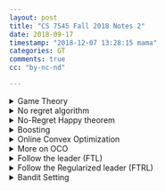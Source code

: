 ```yaml
---
layout: post
title: "CS 7545 Fall 2018 Notes 2"
date: 2018-09-17
timestamp: "2018-12-07 13:28:15 mama"
categories: GT
comments: true
cc: "by-nc-nd"

---
```


<details markdown="block"><summary>Game Theory </summary>

Def: A two player (finite strategy) game is given by a pair of matrices

$$
N \in \mathbb{R}^{n\times m}, M \in \mathbb{R}^{n\times m}
$$

where

$$
M_{i,j} = \text{payoff to player 1 if } p_1 \text{ selects action } i \text{ and } p_2 \text{ selects action } j
$$

Let's draw $$ M $$ here

$$
M = \begin{bmatrix}
  m_{1,1} & \cdots & m_{1,m} \\
  m_{2,1} & \cdots & m_{2,m} \\
  m_{3,1} & \cdots & m_{3,m} \\
  m_{4,1} & \cdots & m_{4,m} \\
  m_{5,1} & \cdots & m_{5,m} \\
  \vdots & \vdots & \vdots \\
  m_{n,1} & \cdots & m_{n,m} \\
\end{bmatrix}
$$

Note: $$ \textbf{p}^T M \textbf{q} $$ is the expected gain of player 1 if $$p_i$$ is probability of prayer 1 taking action $$i$$ and $$q_j$$ is the probability of player 2 taking action $$j$$


Def: A game is zero sum if

$$ N = -M $$

Def: A Nash equilibrium is a pair $$\widetilde{p} \in \Delta_n, \widetilde{q} \in \Delta_m, $$ s.t.

$$
\forall p \in \Delta_n, \widetilde{p}^T M \widetilde{q} \geq p^T M \widetilde{q}
$$


$$
\forall q \in \Delta_m, \widetilde{p}^TN\widetilde{q} \geq \widetilde{p}^TNq
$$

Nash's theorem: There exist a (possibly non-unique) Nash equilibrium for any 2-player game.

Von Neumann's min-max theorem:

$$ ∀M \in \mathbb{R}^{n× m}, \min_{p\in \Delta_n} \max_{q\in \Delta_m} p^T M q = \max_{q\in \Delta_m} \min_{p\in \Delta_n} p^T M q  $$

</details>

<details markdown="block"><summary>No regret algorithm</summary>

We say that an algorithm $$ \mathcal{A} $$ is no-regret if $$ \forall \ell_1 \ldots \ell_T \ldots \in [0,1] $$ with $$ \textbf{p}^t \in \Delta_n $$ chosen as $$ \textbf{p}^t \leftarrow \mathcal{A}(\ell_1,\ldots,\ell_{t-1}) $$

$$
\frac{1}{T} \left( \sum_{t=1}^T{\textbf{p}^t \cdot \boldsymbol{\ell}^t} - \min_{p\in \Delta_n}{\sum_{t=1}^{T}{\textbf{p} \cdot \boldsymbol{\ell}^t}} \right) = \epsilon_T = O(1)
$$

+ Observe:

  $$ \min_{p\in \Delta_n}{\sum_{t=1}^{T}{\textbf{p}^t \cdot \boldsymbol{\ell}_t}} = \min_{i=1\ldots n}{\sum_{t=1}^{T}{\textbf{e}_i \cdot \boldsymbol{\ell}^t}} $$

+ Note:

  + EWA is as no-regret algorithm with $$ \epsilon_T \leq \frac{\log N + \sqrt{2 T \log N}}{T} = \frac{\log N}{T} + \sqrt{\frac{2\log N}{T}} $$
  + No regret algorithm performs well even in worst case ( e.g. loss chosen against p )

</details>

<details markdown="block"><summary>No-Regret Happy theorem</summary>

  <!-- % M_{i,j} \in [0, 1] $$ (optional, required for EWA) -->

  + Let $$ M $$ be $$ \mathbb{R}^{n\times m},\,\, \mathcal{A} $$ be a no-regret algorithm.

  + For $$ t = 1 \ldots T $$,

    + $$ \textbf{p}^t $$ is chosen as $$ \mathcal{A}(\ell_1,\ldots,\ell_{t-1}), \text{ where } \ell_s = Mq_s (s = 1\ldots t-1) $$
    + $$ \textbf{q}^t $$ is chosen as $$ \textbf{q}^t = \operatorname*{argmax}_{\textbf{q}\in \Delta_m}{\textbf{p}^t \cdot \textbf{M} \textbf{q}}\;\;\;\; \text{ a.k.a.most adversary nature} $$

  + Q1: How happy is q

    $$
    \begin{aligned}
      \frac{1}{T}\sum_{t=1}^{T}{\textbf{p}^t \cdot \textbf{M} \textbf{q}^t } &= \frac{1}{T} \sum_{t=1}^{T}{\max_{\textbf{q}}\textbf{p}^t\cdot \textbf{M} \textbf{q}} \\
      &≥ \frac{1}{T}\max_{\textbf{q}}{\sum_{t=1}^{T}{(\textbf{p}^t \cdot \textbf{M} \textbf{q})}} \\
      &= \frac{1}{T}\max_{\textbf{q}}{\sum_{t=1}^{T}{(\textbf{p}^t)}} \cdot \textbf{M} \textbf{q} = \max_{\textbf{q}}{ \bar{\textbf{p}} } \cdot \textbf{M} \textbf{q} \\
      &≥ \min_{\textbf{p}}\max_{\textbf{q}} \textbf{p}\cdot \textbf{M} \textbf{q}
    \end{aligned}
    $$

  + Q2: How happy is p

    $$
    \begin{aligned}
      \frac{1}{T}\sum_{t=1}^{T}{\textbf{p}^t \cdot \textbf{M} \textbf{q}^t} &= \frac{1}{T}\sum_{t=1}^{T}{\textbf{p}^t \cdot \boldsymbol{\ell}^t} & \\
      &= \frac{1}{T}\min_{\textbf{p}}{\sum_{t=1}^{T}{\textbf{p}\cdot \boldsymbol{\ell}^t}} + \epsilon_T & \text{ by definition of no regret} \\
      &= \min_{\textbf{p}}{\frac{1}{T} \sum_{t=1}^{T}{\textbf{p} \cdot \textbf{M} \textbf{q}^t}} + \epsilon_T & \\
      &= \min_{\textbf{p}}{\textbf{p} \cdot \textbf{M} \bar{\textbf{q}}} + \epsilon_T & \\
      &≤ \max_{\textbf{q}} \min_{\textbf{p}} \textbf{p} \cdot \textbf{M} \textbf{q} + \epsilon_T
    \end{aligned}
    $$

  + To summarize:

  $$ \begin{aligned}
    \nu^*
    &= \min_{\textbf{p}}\max_{\textbf{q}} \textbf{p}\cdot \textbf{M} \textbf{q} \\
    &\leq \max_{\textbf{q}}{ \bar{\textbf{p}} } \cdot \textbf{M} \textbf{q} \\
    &\leq \frac{1}{T}\sum_{t=1}^{T}{\textbf{p}^t \cdot \textbf{M} \textbf{q}^t} \\
    &\leq \min_{\textbf{p}}{\textbf{p} \cdot \textbf{M} \bar{\textbf{q}}} + \epsilon_T \\
    &\leq \max_{\textbf{q}} \min_{\textbf{p}} \textbf{p} \cdot \textbf{M} \textbf{q} + \epsilon_T \\
    &= \nu^*+\epsilon_T
    \end{aligned}
  $$

  + Corollary:

    $$ \bar{\textbf{p}} $$ and $$ \overline{\textbf{q}} $$ are $$ \epsilon_T $$-optimal Nash eq.

</details>

<details markdown="block"><summary>Boosting</summary>

Given $$ \textbf{x}_1,\ldots,\textbf{x}_n \in \mathcal{X} $$, $$ \textbf{y}_1,\ldots, \textbf{y}_n \in \{-1,1\} $$, Hypothesis class $$ H = \{ h_1,\ldots,h_m \} $$ where $$ h : \mathcal{X} \mapsto \{ -1, 1 \} $$

+ Weak Learner Assumption:

  $$ ∀ \textbf{p} \in \Delta_n,\, ∃ h \in H,\,\text{s.t. if } \textbf{x}_i \text{ show up with probability } p_i,\text{ then } $$

  $$ \operatorname{Pr}\{ h(\textbf{x}_i) \neq y_i \} \leq \frac{1}{2} - \frac{\gamma}{2},\;\; \gamma > 0 $$

  Which is:
n
  $$ ∀ \textbf{p} \in \Delta_n,\, ∃ h \in H,\,\text{s.t. } \sum_{i}{p_i\frac{1 - y_ih(\textbf{x}_i) }{2}} \leq \frac{1}{2} - \frac{\gamma}{2} $$

  Alternatively:

  $$ ∀ \textbf{p} \in \Delta_n,\, ∃ h \in H,\,\text{s.t. } \gamma \leq \sum_{i}{p_iy_ih(\textbf{x}_i)} $$

+ Proof of $$ WLA \implies SLA $$

  Define $$ \textbf{M} \in \{ -1, 1 \}^{n×m} $$, $$ \textbf{M}_{i,j} = h_j(\textbf{x}_i)y_i $$, then

  $$ \sum_{i}{p_iy_ih_j(\textbf{x}_i)} = \textbf{p} \cdot \textbf{M} \textbf{e}_j $$

  WLA says for any $$ \textbf{p} $$ this is a $$j$$, we have

  $$ \gamma \leq \min_{\textbf{p} \in \Delta_n}{\textbf{p} \cdot \textbf{M} \textbf{e}_j} \leq \min_{\textbf{p} \in \Delta_n}\max_{\textbf{q} \in \Delta_m}{\textbf{p} \cdot \textbf{M} q} $$

  So

  $$ 0 < \gamma \leq \max_{\textbf{q} \in \Delta_m}\min_{\textbf{p} \in \Delta_n}{\textbf{p} \cdot \textbf{M} q} $$

  which is strong Learner assumption:

  $$ \exists q \in \Delta_m \text{ s.t. } 0 < \min_{\textbf{p} \in \Delta_n}{\textbf{p}^T \textbf{M} q} $$

+ Strong Learning Assumption: exist $$ \textbf{q} \in \Delta_m $$, s.t. $$ ∀ i = 1\ldots n,\ $$

  $$
    \sum_{h\in H}{\textbf{q}_h \cdot h(\textbf{x}_i) y_i} > 0
  $$

+ How to find $$ \textbf{q} $$

  If we use a **no-regret algorithm** to learn p that **maximize** error of prediction (a.k.a minimizing $$\textbf{p⋅Mq}$$), and we choose $$\textbf{q}$$ according to $$\textbf{p}$$ to maximize $$\textbf{p⋅Mq}$$, then by no regret happy theorem

  $$ \gamma - \epsilon_T = \min_{\textbf{p}}\max_{\textbf{q}} \textbf{p}\cdot \textbf{M} \textbf{q} - \epsilon_T \leq \min_{\textbf{p}}{\textbf{p} \cdot \textbf{M} \overline{\textbf{q}}} $$

  So, whenever $$ \epsilon_T < \gamma, \overline{\textbf{q}} $$ is what we need.

+ Boosting by Majority Algorithm:

  We use EWA as the no-regret algorithm. (Note: EWA requires that $$\textbf{M} \in [0,1]^{n\times m}$$ but here $$ \textbf{M} \in \{-1,1\}^{n\times m}$$. the professor promise it will work somehow. My thought is that let $$\textbf{M}' = \frac{\textbf{M}+\textbf{1}}{2}$$, then $$ \textbf{p} \cdot \textbf{M}' \textbf{q} = \textbf{p} \cdot \frac{\textbf{M}+\textbf{1}}{2} \textbf{q} = \frac{1}{2} \textbf{p} \cdot \textbf{Mq} + \underbrace{\textbf{p} \cdot \textbf{1q}}_{=1!} $$, so optimal $$ \textbf{q} $$ for $$ \textbf{M}' $$ is also optimal for $$ \textbf{M} $$ )

  Let $$ T > \frac{2\log N}{\gamma^2} $$ (which somehow $$\epsilon_T < \gamma$$ at this point), $$ \textbf{w}^1 = 1$$, For $$ t = 1 \ldots T $$,
  Let

  $$
  \begin{aligned}
    \textbf{p}^t &= \frac{\textbf{w}^t}{\| \textbf{w}^t \|_1} & \\
    h_t &= \operatorname*{argmax}_{h\in \mathcal{H}}{\sum_{i=1}^{N}{\textbf{p}^t_ih(\textbf{x}_i)y_i}} & \text{ we should choose q to maximize } \textbf{p}\cdot \textbf{Mq} \\
    & &\text { but optimal value always happen at corner } \\
    & &\text { which is equivalent to choose best } h_t \\
    \textbf{w}^{t+1}_i &= \textbf{w}^t_i \exp{ \left( -\eta h_t(\textbf{x}_i)y_i \right) } &
  \end{aligned} $$

  Output $$ \overline{h_T} = \frac{1}{T}\sum_{t=1}^{T}{h_t} $$

</details>
<details markdown="block"><summary>Online Convex Optimization</summary>

+ Settings

  Let a set $$ \mathcal{K} \subset \mathbb{R}^d $$ be **convex** and **compact**.

  + For $$ t = 1\ldots T$$,

    + Algorithm select $$ \textbf{x}_t \in \mathcal{K} $$
    + Nature select ***convex function*** $$ f_t : \mathcal{K} \mapsto \mathbb{R} $$

  Let Regret be $$ \left(\sum_{1}^{T}{f_t(\textbf{x}_t)} \right) - \min_{\textbf{x}\in \mathcal{K}}{\sum_{t=1}^{T}{f_t(\textbf{x})}} $$

  + Note:

    + This is more general than experts setting (hedge setting)
    + e.g.: set $$ \mathcal{K} = \Delta_n,\, f_t(\textbf{x}) = \ell_t \cdot \textbf{x} $$

+ Online Gradient Descent Algorithm (OGD)

  + Define

    $$ \operatorname{Proj}_{\mathcal{K}}{x} = \operatorname*{argmin}_{y\in \mathcal{K}}{\|y-x\|_2} $$

    Note: $$ \forall \textbf{z} \in \mathcal{K}, \forall \textbf{y} $$:

    $$ \| \operatorname{Proj}(\textbf{y}) - z\|_2 \leq \|y-z\|_2 $$

  + OGD Algorithm

    Let $$ \textbf{x}_0 $$ be arbitrary $$ \textbf{x} \in \mathcal{K} $$,

    $$ \textbf{x}_{t+1} = \operatorname{Proj}_{\mathcal{K}}{x_t-\eta \nabla_t \text{ where } \nabla_t = \nabla f_t(\textbf{x}_t)} $$

  + Theorem

    Assume $$ \| \nabla f(\textbf{x}_t) \| \leq G,\, \|\textbf{x}_0 - \textbf{x}^* \| \leq D \,(\forall \textbf{x}^* \in \mathcal{K}) $$, then

    $$ \operatorname{Regret}_T(\text{OGD}) \leq GD\sqrt{T} $$

  + Proof

    Notice that

    $$ \begin{aligned}
      \frac{1}{2} \| \textbf{x}_{t+1} - \textbf{x}^* \|^2
      &= \frac{1}{2} \| \operatorname{Proj}_{\mathcal{K}}{\textbf{x}_t - \eta \nabla_t} - \textbf{x}^* \|^2 \\
      &\leq \frac{1}{2} \| \textbf{x}_t-\eta \nabla_t - \textbf{x}^* \|^2 \\
      &= \frac{1}{2} (\textbf{x}_t - \textbf{x}^* - \eta \nabla_t) \cdot (\textbf{x}_t - \textbf{x}^* - \eta \nabla_t) \\
      &= \frac{1}{2} \| \textbf{x}_t - \textbf{x}^* \|^2 + \frac{\eta^2}{2}\| \nabla_t\|^2 - \eta \nabla_t \cdot ( \textbf{x}_t - \textbf{x}^* ) \\
      & & \\
      \eta \nabla_t \cdot ( \textbf{x}_t - \textbf{x}^* )
      &\leq \frac{1}{2} \left( \| \textbf{x}_t - \textbf{x}^* \|^2 - \| \textbf{x}_{t+1} - \textbf{x}^* \|^2 \right) + \frac{\eta^2}{2}\| \nabla_t\|^2
    \end{aligned}$$

    Also notice that if $$ f $$ is convex, then $$ f(\textbf{x}^*) - f(\textbf{x}) \geq \nabla f(\textbf{x})(\textbf{x}^* - \textbf{x}) $$, so

    $$ \nabla_t \cdot ( \textbf{x}_t - \textbf{x}^* ) \geq f(\textbf{x}_t) - f(\textbf{x}^*) $$

    So

    $$ \begin{aligned}
      \operatorname{Regret}_T(\text{OGD}) &= \sum { f(\textbf{x}_t) - f(\textbf{x}^*) } \\
      &\leq \sum_{t=1}^{T} {\nabla_t \cdot ( \textbf{x}_t - \textbf{x}^* ) } \\
      &\leq \sum_{t=1}^{T} { \left( \frac{1}{2\eta} \left( \| \textbf{x}_t - \textbf{x}^* \|^2 - \| \textbf{x}_{t+1} - \textbf{x}^* \|^2 \right) + \frac{\eta}{2}\| \nabla_t\|^2 \right) } \\
      &\leq \sum_{t=1}^{T} { \frac{1}{2\eta} \left( \| \textbf{x}_t - \textbf{x}^* \|^2 - \| \textbf{x}_{t+1} - \textbf{x}^* \|^2 \right) } + \frac{\eta}{2} TG^2 \\
      &\leq \frac{1}{2\eta} \left( (\underbrace{\| \textbf{x}_1 - \textbf{x}^* \|^2}_{\leq D^2} + \underbrace{ - \| \textbf{x}_{T+1} - \textbf{x}^* \|^2 }_{\leq 0} \right) + \frac{\eta}{2} TG^2 \\
      &\leq \frac{1}{2\eta} D^2 + \frac{\eta}{2} TG^2 \\
    \end{aligned}$$

    Set $$ \eta = \frac{D}{G\sqrt{T}} $$, we have

    $$ \operatorname{Regret}_T(\text{OGD}) \leq DG\sqrt{T} $$

</details>

<details markdown="block"><summary>More on OCO</summary>

*[OCO]: Online Convex Optimization

+ {: .foldme } Convex optimization to OCO

  In this setting, we want to minimize a convex loss function $ f $ over a convex compact set $$ \mathcal{K} $$

  We use OCO.

  For $$ t = 1, \ldots, T $$, an algorithm choose $ x_t $,
  Nature then show $ f_t = f $ (a.k.a, always show the same loss function)  
  After $$T$$ round, output $$ \overline{x_T} = \frac{1}{T}\sum_{t=1}^{T}{x_t} $$

  + Claim:

    $$ f(\overline{x_t}) - \mathop{\operatorname{min}}_{x \in \mathcal{K}}{f(x)} \leq \frac{1}{T} \operatorname{Regret}_T $$

  + Proof: (easy)

    $$
    \begin{aligned}
      f(\overline{x_t})
      &\leq \frac{1}{T} \sum_{t=1}^{T}{f(x_t)} & \text{ by convexity} \\
      &= \frac{1}{T}\sum_{t=1}^{T}{f_t(x_t)} & \\
      &= \frac{1}{T} \left( \sum_{t=1}^{T}{f_t(x^*) } + \operatorname{Regret}_T \right) & \\
      &= \frac{1}{T} \left( \sum_{t=1}^{T}{f(x^*) } + \operatorname{Regret}_T \right) & \\
      &= f(x^*) + \frac{1}{T} \operatorname{Regret}_T &
    \end{aligned}
    $$

+ {: .foldme } Learning in stocastic setting

  Learning in stocastic setting can reduces to OCO

  In Stochastic learning setting, we want to find a parameter from a predefined parameter set to minimize the expected loss.
  (e.g., find a parameter of nerual network parameters to minimize classification errors)

  Under conditions of 1. loss function are convex, 2. parameter space is convex; this problem can be reduced to OCO.

  + Settings:

    Let $$ X,Y $$ be domain of data and set of labels.  
    Let $$ (X,Y) \sim D $$, which means that X,Y are generated i.i.d from distribution D. 
    Let $$ h_θ $$ be a hypothesis function that maps form $$ X $$ to $$Y$$ parameterized by $$ θ $$.  
    Let $$ \mathcal{H} $$ be the set of all $$ h $$, a.k.a, $$ \mathcal{H} = \{ h_θ \vert θ \in Θ \} $$  
    Let $$ \ell(h_θ, x, y) $$ be the loss if we use $$ h_θ $$ on point $$ (x,y) $$  
    Let $$ \ell(h_θ, x, y) $$ be convex in $$ θ $$ (In realistic scenarios, this may not always be true)

    Define Risk of $$θ$$:

    $$ \mathcal{L}(θ) = \mathop{\operatorname{\mathbb{E}}}_{(x,y)\sim D}{\ell(h_θ, x, y)} $$

    **Note: ** $$ \mathcal{L}(θ) $$ ** is convex!!**

    We want to find $$ \hat{θ} $$ from $$ T $$ data points (i.i.d from some distribution) s.t.

    $$
    \mathcal{L}(\hat{θ}) - \mathcal{L(θ^*)} \leq ε \\
    \text{where } θ^* = \mathop{\operatorname{min}}_{θ}{\mathcal{L}(θ)} \leq ε
    $$

  + Algorithm:

    For $$ t = 1,\ldots,T $$,  
    select $$ θ_t $$ using OCO,  
    then observe $$ (x_t, y_t) $$, (note: it is important not to observe $$(x_t, y_t)$$ in advance.  
    then set loss function $$ f_t(θ_t) = \ell(h_{θ_t}, x_t, y_t) $$,  
    then output $$ \hat{θ} = \frac{1}{T}\sum_{t=1}^{T}{θ_t} $$

    Can we say anything about $$\hat{θ}$$? No, because it is heavily dependent on specific $$x_1,y_1,\ldots,y_1,y_t$$

    We Can Only something about the Expectation of $$\hat{θ}$$


    We want to proof

    $$
    \mathop{\operatorname{\mathbb{E}}}_{(x_1, y_1), \ldots, (x_t, y_t) \sim D}{[\mathcal{L}(\hat{θ})]} - \mathcal{L}(θ^*) \leq \frac{1}{T} \mathop{\operatorname{\mathbb{E}}}_{(x_1, y_1), \ldots, (x_t, y_t) \sim D}{[\text{Regret}_T]}
    $$

    It is too long to write $${\displaystyle \mathop{\operatorname{\mathbb{E}}}_{(x_1, y_1), \ldots, (x_t, y_t) \sim D} }$$, Let's use the notation $$ {\displaystyle \mathop{\operatorname{\mathbb{E}}}_{all}} $$ 

  + Proof:

    $$
    \begin{aligned}
      \mathop{\operatorname{\mathbb{E}}}_{all}{\mathcal{L}(\hat{θ})}
      &= \mathop{\operatorname{\mathbb{E}}}_{all}{\mathcal{L}\left(\frac{1}{T}\sum_{t=1}^{T}{θ_t}\right)} \\
      &\leq \mathop{\operatorname{\mathbb{E}}}_{all}{\frac{1}{T} \sum_{t=1}^{T}{\mathcal{L} \left( θ_t \right)}} & \\
      &= \frac{1}{T} \sum_{t=1}^{T} \mathop{\operatorname{\mathbb{E}}}_{all}\mathop{\operatorname{\mathbb{E}}}_{(x,y)\sim D}{\ell(h_{θ_t}, x, y)} & \\
      &= \frac{1}{T} \sum_{t=1}^{T} \mathop{\operatorname{\mathbb{E}}}_{all}{\ell(h_{θ_t}, x_t, y_t)} & \text{ tricky part }\\
      &= \mathop{\operatorname{\mathbb{E}}}_{all}{\frac{1}{T} \sum_{t=1}^{T} \ell(h_{θ_t}, x_t, y_t)} & \text{} \\
      &= \mathop{\operatorname{\mathbb{E}}}_{all}{\frac{1}{T} \sum_{t=1}^{T} \left( \mathop{\operatorname{min}}_{θ}{\ell(h_{θ}, x_t, y_t)} + \mathop{\operatorname{Regret}_T} \right) } & \text{} \\
      &\leq \mathop{\operatorname{\mathbb{E}}}_{all}{\frac{1}{T} \sum_{t=1}^{T} \left( \ell(h_{θ^*}, x_t, y_t) + \mathop{\operatorname{Regret}_T} \right) } & \text{ for any }θ^* \\
      &= \mathcal{L}(θ^*) + \mathop{\operatorname{\mathbb{E}}}_{all}{\frac{1}{T} \mathop{\operatorname{Regret}_T} } & \text{} \\
    \end{aligned}
    $$

</details>

<details markdown="block"><summary>Follow the leader (FTL)</summary>

  *[FTL]: Follow the leader

  + Algorithm

    $$ x_t = \operatorname{arg}\min_{x\in K}{\sum_{s=1}^{t-1}{f_s(x)}} $$

    Claim:

    $$ \text{Regret} \leq \sum_{t=1}^{T}{f_t(x_t) - f_t(x_{t+1})} $$

    Proof By induction.

    + T = 1:

      $$ \text{Regret}_T(\text{FTL}) = f_1(x_1) - f_1(x_2) $$

    + T > 1

      $$
      \begin{aligned}
        \text{Regret}_T(\text{FTL})
        &= \sum_{t=1}^{T}{f_t(x_t) - \sum_{t=1}^{T}f_t(x_{T+1})} \\
        &= \sum_{t=1}^{T}{\left( f_t(x_t) - f_t(x_{T+1}) \right) } \\
        &= \sum_{t=1}^{T-1}{ \left( f_t(x_t) - f_t(x_{T+1}) \right) } + f_T(x_T) - f_T(x_{T+1}) \\
        &\leq \sum_{t=1}^{T-1}{ \left( f_t(x_t) - f_t(x_{T}) \right) } + f_T(x_T) - f_T(x_{T+1}) \\
        &= \mathop{\operatorname{Regret}_{T-1}} + f_T(x_T) - f_T(x_{T+1}) \\
        &\leq \sum_{t=1}^{T-1}{ \left( f_t(x_t) - f_t(x_{t+1}) \right) } + f_T(x_T) - f_T(x_{T+1}) \\
        &= \sum_{t=1}^{T}{ \left( f_t(x_t) - f_t(x_{t+1}) \right) } 
      \end{aligned}
      $$

  + {: .foldme } FTL example

    Data $ z_t $ reveal one by one.  
    Predict the $ \mu $.

    See [scribed lecture](/pdfs/GT2018FALL7545lec12_scribe_notes.pdf)

  + {: .foldme } Linear loss is harder:

    Let $$ \widetilde{f}_t(x) = \nabla_{x_t}f_t(x-x_t) + f_t(x_t) $$

    Note that:
    
    + $$ \widetilde{f}_t(x) = f_t(x_t) $$.
    + $$ \widetilde{f}_t(u) \leq f_t(u) $$
    + $$ \sum{ \left( f_t(x_t) - f_t(u) \right) \leq \sum { \left( \widetilde{f}_t(x_t) - \widetilde{f}_t(u) -  \right) } } $$.

    Hence, Linear loss is larger (harder)

  + {: .foldme } Bad performance (linear regret) in Linear loss

    Example:

    $$ X \in [-1, 1] $$, loss function

    $$
    f_t(X) = \begin{cases}
      \frac{1}{2}X & \text{ when } t=1 \\
      -X & t = 2,4,6,\ldots \\
      X & t = 3,5,7,\ldots
    \end{cases}
    $$
</details>

<details markdown="block"><summary>Follow the Regularized leader (FTRL)</summary>

  + {: .notfoldme } Follow the Regularized Leader (FTRL)

    *[FTRL]: Follow the Regularized Leader

    $$
      x_{t+1} = \mathop{\operatorname{argmin}}_{x\in \mathcal{K}}{\sum_{s=1}^{t}{\eta f_s(x) + R(x)}}
    $$

    Assume $$ f_s $$ is linear, which is the hardest case, let $$ f_s(x) $$ be $$ (g_s \cdot x) $$

    + Lemma: \eta g_t\cdot(x_t-u) = D_R(u, x_t) - D_R(u, x_{t+1}) + D_R(x_t, x_{t+1})

    + Proof: TODO

    + $$ \Other \Lemma \TODO $$.

</details>

<details markdown="block"><summary>Bandit Setting</summary>

  <!-- % Lecture 14 -->

  + Expert Setting: full info feedback:

    We know the loss function. a.k.a, we know what would happen if we chose another $$x_t$$

  + Bandit Setting: feedback limited to chosen action

    Protocal:

    We have n actions (called ***arms***), for t = 1 ... T, algorithm selects $$ i_t $$; Nature reveal $$ \ell_{i_t}^{t} $$ from unobserved $$\ell^{t} \in [0,1]^n$$

    + subsetting adversarial: $$ \ell^t $$ chosen arbitrarily, but in advance.
    + subsetting stochastic: $$ \ell^t_i \sim \mathcal{D}_i (i.i.d)$$

  + {: .foldme } EXP3 algorithm

    For adversarial settings.
    
    (Note this is different from the original paper)

    + Algorithm

      N: actions (also called arms); T: time, $$ \ell \in [0,1] $$: loss

      <pre id="EXP3-alg" class="render-pseudocode" style="display:none">
        \begin{algorithm}
        \caption{EXP3-Abernethy}
        \begin{algorithmic}
          \STATE $\boldsymbol{w}^0 = \boldsymbol{1}$ \COMMENT{Weight vector, N 1s}
          \FOR{$t = 1$ \TO $T$}
            \STATE $p_i^t = \frac{w_i^t}{\sum_{i=1}^{N}{w_i^t}}$
            \STATE $\text{Sample } I_t \sim \boldsymbol{p}^t$ \COMMENT{ Index at time t}
            \STATE $\text{Observe } \ell_{I_t}^t $
            \STATE $\text{Estimate } \hat{\boldsymbol{\ell}}^t = \begin{bmatrix} 0,0,\cdots,0,\frac{\ell^t_{I_t}}{p^t_{I_t}},0,\cdots,0 \end{bmatrix}^\top $
            \COMMENT {Note: \textbf{unbiased} estimate since $\mathop{\operatorname{\mathbb{E}}}{[\hat{\boldsymbol{\ell}}^t]} = \boldsymbol{\ell}^t$}
            \STATE $ \boldsymbol{w}^{t+1} = \boldsymbol{w}\, .* \exp {-\eta \hat{\boldsymbol{\ell}}^t } $ \COMMENT {element wise product, eq to $w_i^{t+1} = w_i^t e^{-\eta \ell_i^t}$}
          \ENDFOR
        \end{algorithmic}
        \end{algorithm}
      </pre>

    + {: .foldme open="" } Theorem: $$ \mathop{\operatorname{\mathbb{E}}}{[\sum_{t=1}^{T}{\ell_{i_t}^t - \ell_{i^*}^t}]} \leq \frac{\log n}{\eta} + \frac{\eta}{2}Tn $$

      Cookup potential:

      $$
      \Phi_t = - \frac{1}{\eta} \log \left( \sum_{i=1}^{N}{w^t_i} \right)
      $$

      Note in the following deduction, we reach time t. $$ \boldsymbol{w}^t $$ is fixed, hence $$ \Phi_{t} $$ is fixed. $$ \boldsymbol{\ell}^t $$ is unseen.
      $$ \Phi_{t+1} $$ is random variable. $$ w_i^{t+1} $$ are random variable. $$ \ell_i^t $$ are random variable.

      $$
      \begin{aligned}
        \Phi_{t+1} - \Phi_{t}
        &= - \frac{1}{\eta} \log \left( \frac{\sum_{i=1}^{N}{w_i^{t+1}}}{\sum_{i=1}^{N}{w_i^t}} \right) & \\
        &= - \frac{1}{\eta} \log \left( \frac{\sum_{i=1}^{N}{w_i^t \exp(-\eta \hat{\ell}_i^t)}}{\sum_{i=1}^{N}{w_i^t}} \right) & \\
        &= - \frac{1}{\eta} \log \left( \sum_{i=1}^{N}{\left(\frac{w_i^t}{\sum_{i=1}^{N}{w_i^t}}\right) \exp(-\eta \hat{\ell}_i^t)} \right) & \\
        &= - \frac{1}{\eta} \log \left( \sum_{i=1}^{N}{p^t_i \exp(-\eta \hat{\ell}_i^t)} \right) & \\
        &= - \frac{1}{\eta} \log \left( \mathop{\operatorname{\mathbb{E}}}{[\exp(-\eta \hat{\ell}^t)]} \right) & \\
        &\geq - \frac{1}{\eta} \log \left( \mathop{\operatorname{\mathbb{E}}}{[1 -\eta \hat{\ell}^t + \frac{1}{2} (\eta \hat{\ell}^t)^2] } \right) & e^{-x} \leq 1 - x + \frac{1}{2}x^2 \text{ when } x\geq 0 \\
        &= - \frac{1}{\eta} \log \left( \mathop{1 - \operatorname{\mathbb{E}}}{[ \eta \hat{\ell}^t - \frac{1}{2} (\eta \hat{\ell}^t)^2] } \right) & \\
        &\geq \frac{1}{\eta} \mathop{\operatorname{\mathbb{E}}}{[ \eta \hat{\ell}^t - \frac{1}{2} (\eta \hat{\ell}^t)^2] } & \log(1-x)\leq -x \\
        &= \mathop{\operatorname{\mathbb{E}}}{[ \hat{\ell}^t - \eta \frac{1}{2} ( \hat{\ell}^t)^2] } & \\
        &= \sum_{i=1}^{N}{p_i^t} \hat{\ell}_i^t - \eta \frac{1}{2} \sum_{i=1}^{N}{p_i^t} ( \hat{\ell}_i^t)^2 & \\
      \end{aligned}
      $$

      All the way we set up $$ \hat{\ell}_i^t $$ is to make it unbiased, so we can take expectation (on arms we pull) at time t)

      $$
      \begin{aligned}
        \mathop{\operatorname{\mathbb{E}}}_{I_t \sim \boldsymbol{p}^t}{[\Phi_{t+1} - \Phi_{t} \vert I_{1}, I_{2}, \ldots, I_{t-1}]}
        &\geq \mathop{\operatorname{\mathbb{E}}} [\sum_{i=1}^{N}{p_i^t} \hat{\ell}_i^t - \eta \frac{1}{2} \sum_{i=1}^{N}{p_i^t} ( \hat{\ell}_i^t)^2] \\
        &= \sum_{i=1}^{N}{p_i^t} \mathop{\operatorname{\mathbb{E}}}[\hat{\ell}_i^t] - \eta \frac{1}{2} \sum_{i=1}^{N}{p_i^t} \mathop{\operatorname{\mathbb{E}}}[(\hat{\ell}_i^t)^2] \\
        &= \sum_{i=1}^{N}{p_i^t} \ell_i^t - \eta \frac{1}{2} \sum_{i=1}^{N}{p_i^t} \frac{ (\ell_i^t)^2 }{p_i^t} \\
        &= \boldsymbol{p}^t \cdot \boldsymbol{\ell}^t - \eta \frac{1}{2} \sum_{i=1}^{N}{ (\ell_i^t)^2 } \\
        &\leq \boldsymbol{p}^t \cdot \boldsymbol{\ell}^t - \eta \frac{1}{2} N \\
      \end{aligned}
      $$

      Now given all real loss up to time T, that is $$ \ell^1, \ldots, \ell^T $$, the EXP3 algorithm generate a serie of action $$ i_1, \ldots, i_T $$.

      Once real loss is given, each serie is generated by a specific probability. Think it as a tree. So

      $$
      \begin{aligned}
        & \mathop{\operatorname{\mathbb{E}}}_{(i_1,\ldots,i_T) \in \{1\ldots N\}^T}{[\Phi_{T+1} - \Phi_1 \vert (i_1,\ldots,i_T)]} \\
        &= \mathop{\operatorname{\mathbb{E}}}_{(i_1,\ldots,i_T) \in \{1\ldots N\}^T}{[\Phi_{T+1} - \Phi_{T} + \Phi_T - \Phi_1 \vert (i_1,\ldots,i_T)]}\\
        &= \mathop{\operatorname{\mathbb{E}}}_{(i_1,\ldots,i_T) \in \{1\ldots N\}^T}{[(\Phi_{T+1} - \Phi_{T} \vert (i_1,\ldots,i_T))]} + \mathop{\operatorname{\mathbb{E}}}_{(i_1,\ldots,i_T) \in \{1\ldots N\}^T}{[\Phi_T - \Phi_1 \vert (i_1,\ldots,i_T)]}\\
        &= \mathop{\operatorname{\mathbb{E}}}_{(i_1,\ldots,i_{T-1}) \in \{1\ldots N\}^{T-1}}{\left[\mathop{\operatorname{\mathbb{E}}}_{i_T}[(\Phi_{T+1} - \Phi_{T} \vert (i_1,\ldots,i_{T-1}))]\right]} + \mathop{\operatorname{\mathbb{E}}}_{(i_1,\ldots,i_{T-1}) \in \{1\ldots N\}^{T-1}}{[\Phi_T - \Phi_1 \vert (i_1,\ldots,i_{T-1})]}\\
        &= \text{recursive} \\
        &\geq \mathop{\operatorname{\mathbb{E}}}_{(i_1,\ldots,i_{T-1}) \in \{1\ldots N\}^{T-1}}{[(\boldsymbol{p}^T \cdot \boldsymbol{\ell}^T - \eta \frac{1}{2} N)]} + \text{...omitted} \\
        &= \mathop{\operatorname{\mathbb{E}}}_{(i_1,\ldots,i_{T}) \in \{1\ldots N\}^{T}}{\left[\sum_{t=1}^{T}{\ell^t_{i^t}} - \eta \frac{1}{2} N\right]} \\
        &=  - \eta \frac{NT}{2} + \mathop{\operatorname{\mathbb{E}}}_{(i_1,\ldots,i_{T}) \in \{1\ldots N\}^{T}}{\left[\sum_{t=1}^{T}{\ell^t_{i^t}}\right]} \\
      \end{aligned}
      $$


      Moreover, We have

      $$
      \mathop{\operatorname{\mathbb{E}}}{ \left[ \Phi_{T+1} - \Phi_1 \right] } \leq \sum_{t=1}^{T}{\ell_i^t} + \frac{\log N}{\eta} \,\,\,\, \text{ for all } i = 1 \ldots N
      $$

      Why: the second term is by definition $$ -\frac{1}{\eta} N $$. The first term is 

      $$
      \begin{aligned}
        \mathop{\operatorname{\mathbb{E}}}_{(i_1,\ldots,i_T) \in \{1\ldots N\}^T}{\Phi_{T+1}}
        &= \mathop{\operatorname{\mathbb{E}}}_{(i_1,\ldots,i_T) \in \{1\ldots N\}^T}{-\frac{1}{\eta} \log { \left( \sum_{i=1}^{N}{w_i^T} \right) }} & \text{ random var is } w_i^T \\
        &\leq -\frac{1}{\eta} \mathop{\operatorname{\mathbb{E}}}_{(i_1,\ldots,i_T) \in \{1\ldots N\}^T}{ \log { \left( \sum_{i=i^*}^{i^*}{w_i^T} \right) }} & \\
        &= -\frac{1}{\eta} \mathop{\operatorname{\mathbb{E}}}_{(i_1,\ldots,i_T) \in \{1\ldots N\}^T}{ \log { \left( {w_{i^*}^{T-1} \exp (- \eta \hat{\ell}^T_{i^*})} \right) }} & \\
        &= -\frac{1}{\eta} \mathop{\operatorname{\mathbb{E}}}_{(i_1,\ldots,i_T) \in \{1\ldots N\}^T}{ (- \eta \hat{\ell}^T_{i^*}) + \log { \left( {w_{i^*}^{T-1} } \right) }} & \\
        &= {\ell}^T_{i^*} - \frac{1}{\eta} \mathop{\operatorname{\mathbb{E}}}_{(i_1,\ldots,i_T) \in \{1\ldots N\}^T}{ \log { \left( {w_{i^*}^{T-1} } \right) }} & \\
        &= \text{ recursive} \\
        &= \sum_{t=1}^{T}{ {\ell}^t_{i^*}}
      \end{aligned}
      $$


      To combine

      $$
      \mathop{\operatorname{\mathbb{E}}}{ \left[ \mathop{\operatorname{Regret}_T} \right] } = \mathop{\operatorname{\mathbb{E}}}_{(i_1,\ldots,i_{T}) \in \{1\ldots N\}^{T}}{\left[\sum_{t=1}^{T}{\ell^t_{i^t}}\right]} - \sum_{t=1}^{T}{\ell_i^t} \leq \eta \frac{NT}{2} + \frac{\log n}{\eta}
      $$


  + {: .foldme } UCB1 algorithm

    For stochastic settings.

    + Settings:

      + There is K different distributions governing rewards for K actions (arms).
      + Each distribution doesn’t change over time
      + At time $t$, algorithm select arm $i_t$, then reward is revealed as $X^{(t)}_i$, which is sampled i.i.d from distribution $\mathcal{D}_i$

      The best arm to choose is the $i^*$ that maximize reward $ {\displaystyle u_i = u(i) = \mathop{\operatorname{\mathbb{E}}}_{X \sim \mathcal{D}_i}{[X]} } $, a.k.a, the best arm in expectation.

    + Define regret

      $$
      \mathop{\operatorname{Regret}}_T = Tu(i^*) - \sum_{t=1}^{T}{X^{(t)}_{i_t}}
      $$

      which is the reward we lost by not following the best policy.

    + [Example](https://www.cs.bham.ac.uk/internal/courses/robotics/lectures/ucb1.pdf): So let’s take the action with the highest average reward directly.

      + Assume two actions.
      + Action 1 has reward of 1 with probability 0.3 and otherwise has reward 0f 0.
      + Action 2 has reward of 1 with probability 0.7 and otherwise has reward of 0.
      + Play action 1, get reward of 1.
      + Play action 2, get reward of 0.
      + Now average reward of action 1 will never drop to 0, so we’ll never play action 2

      + This illustrates a classic problem, which is the defining characteristic of decision making:
      + the trade-off between exploring and exploiting.
      + Exploring means to try new actions to learn their effects.
      + Exploiting means to try what we know has worked in the past.
      + The algorithm above does not explore sufficiently.

    + UCB1 intuition

      The idea is like this:

      Without loss of generosity, suppose that #1 is the best arm.

      As we explore, by hoeffing's inequality, with a very high probability, estimated cost is similar to real expected cost.

      Suppose we choose a tuning parameter $ε$, at time $t$, suppose algorithm choose arm $i_t ≠ 1$, then consider the following events:

      + $ S^{(t)}_1: \hat{u_1} < u_1 - ε $, which is, the estimated $\hat{u_1}$ is very low
      + $ L^{(t)}_ {i_t}: \hat{u_{i_t}} > u_{i_t} + ε $ which is, the estimated $\hat{u_{i_t}}$ is very high

      These events are less and less likely to occur as we play. So we want to bond to things:

      + #times $S_1$ or $L_{i_t}$ occurs.
      + total loss when this events do not occur.

      There is one technical issue, which is that, when applying the Heoffding's inequality, the $N$ is changing (see following) 

      Suppose at time $t$ algorithm choose $i_t$, and $i_t$ has been choosen $ N^{(t)}_{i_t}$ times, by Hoeffding's inequality:
  
      $$
      \mathop{\operatorname{Pr}}(\hat{u_j} < u_j - ε ) < e^{-2N_jε^2} \\
      \mathop{\operatorname{Pr}}(\hat{u_j} > u_j + ε ) < e^{-2N_jε^2}
      $$

      I'm not thinking thoroughly now what will occur if we choose to optimize $\epsilon$, but they use a variable exchange.

    + Algorithm (somehow different from the original)
  
      let $\delta = e^{-2N_jε^2}$

      $$
      \mathop{\operatorname{Pr}}(\hat{u_j} < u_j - \sqrt{\frac{\log \frac{1}{\delta}}{2N_j}} ) < \delta \\
      \mathop{\operatorname{Pr}}(\hat{u_j} > u_j + \sqrt{\frac{\log \frac{1}{\delta}}{2N_j}} ) < \delta
      $$

      Now redefine event (smaller, larger)

      $$
      \mathop{\operatorname{Pr}}(S_j: u_j < \hat{u_j} - \sqrt{\frac{\log \frac{1}{\delta}}{2N_j}}) < \delta \\
      \mathop{\operatorname{Pr}}(L_j: u_j > \hat{u_j} + \sqrt{\frac{\log \frac{1}{\delta}}{2N_j}}) < \delta
      $$

      for time $ t $ from $ 1 $ to $ T $,

      + First consider the event $ S^{(t)}_1 ∨ L^{(t)} _ {i_t}$ occurs.

        this means that we highly underestimate the best arm $u_1$ or highly overestimate arm $i_t$,
        we suffer loss at most 1. (since loss defined to be in $0\leq \text{loss} \leq 1$).
        So the expected loss, under this case, is $2T\delta$

      + Now consider the step where the event doesn't occur.

        How should we pick.

        <div>
        <pre id="UCB1-algorithm" class="render-pseudocode" style="display:none">
          \begin{algorithm}
          \caption{UCB1}
          \begin{algorithmic}
            \STATE $ \text{Initialize: play each arm once} $
            \STATE $ \text{let } n \text{ be the number of times we played.} $
            \STATE $ \text{For each action } j \text{ record the average reward } \bar{x}_j $
            \STATE $ \text{For each action } j \text{ record the number of times we played as } n_j $
            \WHILE {$ \text{True} $}
              \STATE $ \text{play arm that maximize } \bar{x}_j + \sqrt{\frac{\log \frac{1}{\delta}}{2N_j}} $
            \ENDWHILE
          \end{algorithmic}
          \end{algorithm}
        </pre>
        </div>

        Suppose our algorithm choose $i_t$ at time t

        $$
        u_1 < \hat{u_1} + \sqrt{\frac{\log \frac{1}{\delta}}{2N_1}} < \hat{u_{i_t}} + \sqrt{\frac{\log \frac{1}{\delta}}{2N_{i_t}}} < u_{i_t} + 2\sqrt{\frac{\log \frac{1}{\delta}}{2N_{i_t}}}
        $$

        + Explain:

          + The first inequality means $S^{(t)}_1$ doesn't occur.
          + The second is by our algorithm
          + The third inequality means $L^{(t)}_{i_t}$ doesn't occur.

        Now we have

        $$
        Δ_{i_t} = u_1 - u_{i_t} < 2\sqrt{\frac{\log \frac{1}{\delta}}{2N_{i_t}}}
        $$

        This is nice, since when we pick, we always pick the one with highest optimistic value, but as $N_{i_t}$ goes up, confidence interval of $i_t$ shrinks.
        So we will not choose $i_t$ after certain steps.

        $$
        Δ_{i_t} = u_1 - u_{i_t} < 2\sqrt{\frac{\log \frac{1}{\delta}}{2N_{i_t}}} \\
        \implies \left( \frac{Δ_{i_t}}{2} \right)^2 < \frac{\log \frac{1}{\delta}}{2N_{i_t}} \\
        \implies N_{i_t} < \frac{2\log \frac{1}{\delta}}{Δ_{i_t}^2} \\
        $$

        The maximum loss possible of arm k will be:

        $$
        \sum_{i=1}^{\lfloor {2\log \frac{1}{\delta}} / {Δ_k^2} \rfloor}{2\sqrt{\frac{\log \frac{1}{\delta}}{2}} \sqrt{\frac{1}{i}}}
        $$

        Using calculus we know that

        $$
        \sum_{i=1}^{n} \sqrt{\frac{1}{i}} \leq 1 + \int_{1}^{n}{\sqrt{\frac{1}{x}} \mathop{\operatorname{dx}}} = 1 + 2\sqrt{n}
        $$

        So, 

        $$
        \sum_{i=1}^{\lfloor {2\log \frac{1}{\delta}} / {Δ_k^2} \rfloor}{2\sqrt{\frac{\log \frac{1}{\delta}}{2}} \sqrt{\frac{1}{i}}} < 2\sqrt{\frac{\log \frac{1}{\delta}}{2}}{\left(1+2\sqrt{\lfloor {2\log \frac{1}{\delta}} / {Δ_k^2} \rfloor}\right)} \approx 4 \log(1/\delta) / Δ_k
        $$

      So, the total regret expected is

      $$
      \mathop{\operatorname{\mathbb{E}}}[\mathop{\operatorname{Regret}_T}] \lessapprox K + 2Tδ + \sum_{k=2}^{K}{4\log(1/δ)/Δ_k}
      $$

      Setting $δ = 1/T$, we get something like $\sum_{k=2}^{K}{O(\log(T))/Δ_k}$

      My teacher said that factor $1/Δ_k$ is inevitable somehow..., by some theory...
      
</details>
